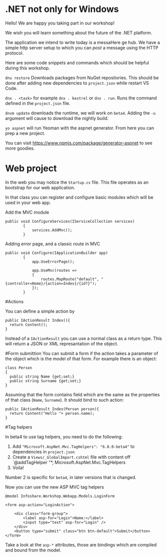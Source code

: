 # .NET not only for Windows

Hello! We are happy you taking part in our workshop!

We wish you will learn something about the future of the .NET platform. 

The application we intend to write today is a messaHere ge hub. We have a simple http server setup to which you can _post_ a message using the HTTP protocol.

Here are some code snippets and commands which should be helpful during this workshop.

`dnu restore` Downloads packages from NuGet repositories. This should be done after adding new dependencies to `project.json` while restart VS Code.

`dnx . <task>` for example `dnx . kestrel` or `dnx . run`. Runs the command defined in the `project.json` file.

`dnvm update` downloads the runtime, we will work on `beta4`. Adding the `-u` argument will cause to download the nightly build.

`yo aspnet` will run Yeoman with the aspnet generator. From here you can prep a new project.

You can visit https://www.npmjs.com/package/generator-aspnet to see more goodies.

# Web project

In the web you may notice the `Startup.cs` file. This file operates as an bootstrap for our web application.

In that class you can register and configure basic modules which will be used in your web app.

Add the MVC module
```
public void ConfigureServices(IServiceCollection services)
        {
            services.AddMvc();
        }
```

Adding error page, and a classic route in MVC
```
public void Configure(IApplicationBuilder app)
        {
            app.UseErrorPage();

            app.UseMvc(routes =>
            {
                routes.MapRoute("default", "{controller=Home}/{action=Index}/{id?}");
            });
        }
```

#Actions

You can define a simple action by

```
public IActionResult Index(){
  return Content();
}
```

Instead of a `IActionResult` you can use a normal class as a return type. This will return a JSON or XML represantation of the object.

#Form submittion
You can submit a form if the action takes a parameter of the object which is the model of that form. For example there is an object:
```
class Person
{
  public string Name {get;set;}
  public string Surname {get;set;}
}
```
Assuming that the form contains field which are the same as the properties of that class (`Name`, `Surname`). It should bind to such action:
```
public IActionResult Index(Person person){
  return Content("Hello "+ person.name);
}
```


#Tag helpers

In beta4 to use tag helpers, you need to do the following:

1. Add `"Microsoft.AspNet.Mvc.TagHelpers": "6.0.0-beta4"` to dependencies in `project.json`
2. Create a `Views/_GlobalImport.cshtml` file with content off `@addTagHelper "*, Microsoft.AspNet.Mvc.TagHelpers
3. Voila!

Number 2 is specific for `beta4`, in later versions that is changed.

Now you can use the new ASP MVC tag helpers

```
@model Infoshare.Workshop.Webapp.Models.LoginForm

<form asp-action="LoginAction">

    <div class="form-group">
        <label asp-for="Login">Name:</label>
        <input type="text" asp-for="Login" />
    </div>
    <button type="submit" class="btn btn-default">Submit</button>
</form>
```

Take a look at the `asp-*` attributes, those are bindings which are compiled and bound from the model.

